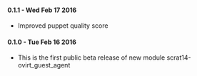 #### 0.1.1 - Wed Feb 17 2016
* Improved puppet quality score

#### 0.1.0 - Tue Feb 16 2016
* This is the first public beta release of new module scrat14-ovirt_guest_agent
